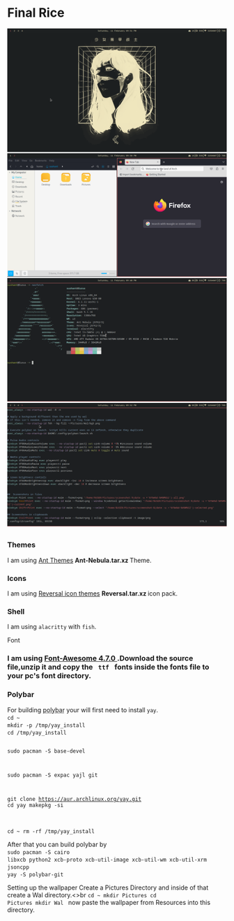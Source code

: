 <html>
<head></head>
<body>
<h1>Final Rice</h1>
<img src="./Resources/Final Images/screenshot-20230211-162109Z-all.png">
<img src="./Resources/Final Images/screenshot-20230211-162028Z-all.png">
<img src="./Resources/Final Images/screenshot-20230211-161852Z-all.png">
<img src="./Resources/Final Images/screenshot-20230211-162216Z-all.png">

<p><h2><Resources></h2>
<h3>Themes</h3>
I am using <a href="https://www.gnome-look.org/p/1099856">Ant Themes</a> <strong> Ant-Nebula.tar.xz </strong> Theme.
<br>
<h3>Icons</h3>
I am using <a href="https://www.gnome-look.org/p/1340791/">Reversal icon themes</a> <strong> Reversal.tar.xz </strong>icon pack.</p>
<p><h3>Shell</h3>
I am using <code>alacritty</code> with <code>fish</code>.</p>
<p></h3>Font<h3>
I am using <a href="https://github.com/FortAwesome/Font-Awesome/releases/tag/v4.7.0"> Font-Awesome 4.7.0 </a>.Download the source file,unzip it and copy the <code> ttf </code> fonts inside the fonts file to your pc's font directory.  </p>
<p><h3>Polybar</h3>
For building <abbr title="The bar you see above">polybar</abbr> your will first need to install <code>yay</code>.<br>
<code>cd ~
mkdir -p /tmp/yay_install
cd /tmp/yay_install

sudo pacman -S base-devel

sudo pacman -S expac yajl git

git clone https://aur.archlinux.org/yay.git 
cd yay
makepkg -si 

cd ~ 
rm -rf /tmp/yay_install
</code>

After that you can build polybar by <br>
<code>sudo pacman -S cairo libxcb python2 xcb-proto xcb-util-image xcb-util-wm xcb-util-xrm jsoncpp
yay -S polybar-git 
</code>

Setting up the wallpaper
Create a Pictures Directory and inside of that create a Wal directory.<>br
<code>cd ~
mkdir Pictures
cd Pictures
mkdir Wal
</code>
now paste the wallpaper from Resources into this directory.
</p>
</body>
</html>
